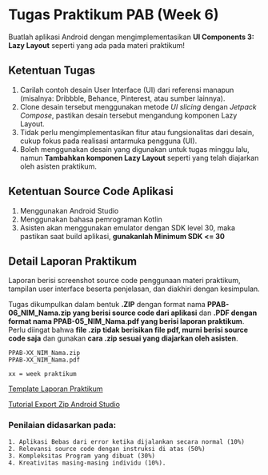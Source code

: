 # Tugas Praktikum PAB (Week 6)

Buatlah aplikasi Android dengan mengimplementasikan **UI Components 3: Lazy Layout** seperti yang ada pada materi praktikum!

## Ketentuan Tugas

1. Carilah contoh desain User Interface (UI) dari referensi manapun (misalnya: Dribbble, Behance, Pinterest, atau sumber lainnya).
2. Clone desain tersebut menggunakan metode _UI slicing_ dengan _Jetpack Compose_, pastikan desain tersebut mengandung komponen Lazy Layout.
3. Tidak perlu mengimplementasikan fitur atau fungsionalitas dari desain, cukup fokus pada realisasi antarmuka pengguna (UI).
4. Boleh menggunakan desain yang digunakan untuk tugas minggu lalu, namun **Tambahkan komponen Lazy Layout** seperti yang telah diajarkan oleh asisten praktikum.

## Ketentuan Source Code Aplikasi

1. Menggunakan Android Studio
2. Menggunakan bahasa pemrograman Kotlin
3. Asisten akan menggunakan emulator dengan SDK level 30, maka pastikan saat build aplikasi, **gunakanlah Minimum SDK <= 30**

## Detail Laporan Praktikum

Laporan berisi screenshot source code penggunaan materi praktikum, tampilan user interface beserta penjelasan, dan diakhiri dengan kesimpulan.

Tugas dikumpulkan dalam bentuk **.ZIP** dengan format nama **PPAB-06_NIM_Nama.zip yang berisi source code dari aplikasi** dan **.PDF dengan format nama PPAB-05_NIM_Nama.pdf yang berisi laporan praktikum**. Perlu diingat bahwa **file .zip tidak berisikan file pdf, murni berisi source code saja** dan gunakan **cara .zip sesuai yang diajarkan oleh asisten**.

    PPAB-XX_NIM_Nama.zip
    PPAB-XX_NIM_Nama.pdf

    xx = week praktikum

[Template Laporan Praktikum](https://docs.google.com/document/d/1zh9XS41ARJFT3TTgXNUspGXTsvpG097l/edit?usp=drive_link&ouid=102536223942160379481&rtpof=true&sd=true)

[Tutorial Export Zip Android Studio](https://youtu.be/4r2czHHh3a0?si=J_6iTJ2qjnmQhrza)

### Penilaian didasarkan pada:

    1. Aplikasi Bebas dari error ketika dijalankan secara normal (10%)
    2. Relevansi source code dengan instruksi di atas (50%)
    3. Kompleksitas Program yang dibuat (30%)
    4. Kreativitas masing-masing individu (10%).
